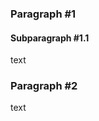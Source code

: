 [//]: # (This is sample page #2 REPLACE_ME: Replace or remove according to your needs)
### Paragraph #1
#### Subparagraph #1.1
text
### Paragraph #2
text
